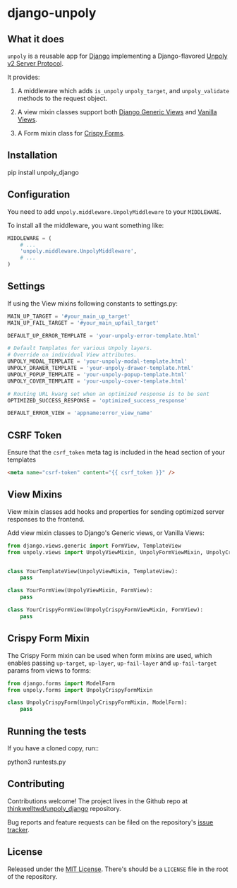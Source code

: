django-unpoly
=============

What it does
------------

``unpoly`` is a reusable app for [Django](https://www.djangoproject.com/) implementing a Django-flavored
[Unpoly v2 Server Protocol](https://unpoly.com/up.protocol).

It provides:

1. A middleware which adds `is_unpoly` `unpoly_target`, and `unpoly_validate` methods to the request object. 

2. A view mixin classes support both [Django Generic Views](https://docs.djangoproject.com/en/dev/topics/class-based-views/generic-display/) and [Vanilla Views](http://django-vanilla-views.org/). 

3. A Form mixin class for [Crispy Forms](https://django-crispy-forms.readthedocs.io).


Installation
------------

  pip install unpoly_django

Configuration
-------------
You need to add ``unpoly.middleware.UnpolyMiddleware`` to your ``MIDDLEWARE``.

To install all the middleware, you want something like:


```python
MIDDLEWARE = (
    # ...
    'unpoly.middleware.UnpolyMiddleware',
    # ...
)
```

Settings
--------

If using the View mixins following constants to settings.py:

```python
MAIN_UP_TARGET = '#your_main_up_target'
MAIN_UP_FAIL_TARGET = '#your_main_upfail_target'

DEFAULT_UP_ERROR_TEMPLATE = 'your-unpoly-error-template.html'

# Default Templates for various Unpoly layers.
# Override on individual View attributes.
UNPOLY_MODAL_TEMPLATE = 'your-unpoly-modal-template.html'
UNPOLY_DRAWER_TEMPLATE = 'your-unpoly-drawer-template.html'
UNPOLY_POPUP_TEMPLATE = 'your-unpoly-popup-template.html'
UNPOLY_COVER_TEMPLATE = 'your-unpoly-cover-template.html'

# Routing URL kwarg set when an optimized response is to be sent
OPTIMIZED_SUCCESS_RESPONSE = 'optimized_success_response'

DEFAULT_ERROR_VIEW = 'appname:error_view_name'
```

CSRF Token
----------

Ensure that the `csrf_token` meta tag is included in the head section of your templates

```html
<meta name="csrf-token" content="{{ csrf_token }}" />
```

View Mixins
-----------

View mixin classes add hooks and properties for sending optimized server
responses to the frontend.

Add view mixin classes to Django's Generic views, or Vanilla Views:

```python
from django.views.generic import FormView, TemplateView
from unpoly.views import UnpolyViewMixin, UnpolyFormViewMixin, UnpolyCrispyFormViewMixin


class YourTemplateView(UnpolyViewMixin, TemplateView):
    pass

class YourFormView(UnpolyViewMixin, FormView):
    pass

class YourCrispyFormView(UnpolyCrispyFormViewMixin, FormView):
    pass
```

Crispy Form Mixin
-----------------

The Crispy Form mixin can be used when form mixins are used, which enables passing
`up-target`, `up-layer`, `up-fail-layer` and `up-fail-target` params from views to forms:

```python
from django.forms import ModelForm
from unpoly.forms import UnpolyCrispyFormMixin

class UnpolyCrispyForm(UnpolyCrispyFormMixin, ModelForm):
    pass
```


Running the tests
-----------------

If you have a cloned copy, run::

  python3 runtests.py

Contributing
------------

Contributions welcome! The project lives in the Github repo at [thinkwelltwd/unpoly_django](https://github.com/thinkwelltwd/unpoly_django/)
repository.

Bug reports and feature requests can be filed on the repository's [issue tracker](https://github.com/thinkwelltwd/unpoly_django/issues/).


License
-------

Released under the [MIT License](https://mit-license.org/). There's should be a ``LICENSE`` file in the root of the repository.
